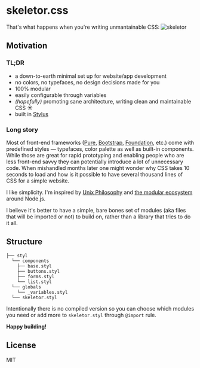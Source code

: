 # skeletor.css
That's what happens when you're writing unmantainable CSS:
![skeletor](http://www.learnawesome.com/wp-content/uploads/2013/04/tumblr_m3zq1o5hb51rvhwwso1_250.gif)

## Motivation

### TL;DR

* a down-to-earth minimal set up for website/app development
* no colors, no typefaces, no design decisions made for you
* 100% modular
* easily configurable through variables
* *(hopefully)* promoting sane architecture, writing clean and maintainable CSS :sunny:
* built in [Stylus](https://github.com/learnboost/stylus)

### Long story
Most of front-end frameworks ([Pure](http://purecss.io/), [Bootstrap](http://getbootstrap.com/), [Foundation](http://foundation.zurb.com/), etc.) come with predefined styles &mdash; typefaces, color palette as well as built-in components. While those are great for rapid prototyping and enabling people who are less front-end savvy they can potentially introduce a lot of unnecessary code. When mishandled months later one might wonder why CSS takes 10 seconds to load and how is it possible to have several thousand lines of CSS for a simple website. 

I like simplicity. I'm inspired by [Unix Philosophy](http://en.wikipedia.org/wiki/Unix_philosophy#Eric_Raymond.E2.80.99s_17_Unix_Rules) and [the modular ecosystem](https://www.npmjs.org/) around Node.js.

I believe it's better to have a simple, bare bones set of modules (aka files that will be imported or not) to build on, rather than a library that tries to do it all.

## Structure

```
├── styl
  └── components
    ├── base.styl
    ├── buttons.styl
    ├── forms.styl
    └── list.styl
  └── globals
    └── _variables.styl
  └── skeletor.styl
```

Intentionally there is no compiled version so you can choose which modules you need or add more to `skeletor.styl` through `@import` rule.

**Happy building!**

## License
MIT